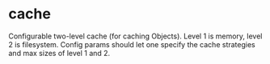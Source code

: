 # cache
Configurable two-level cache (for caching Objects).  Level 1 is memory, level 2 is filesystem. Config params should let one specify the cache strategies and max sizes of level  1 and 2.
